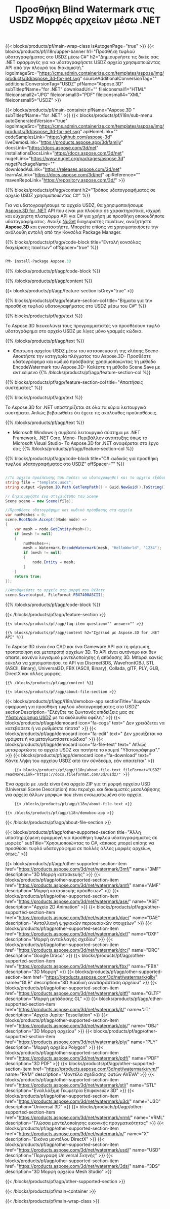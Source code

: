 ﻿---
title: Προσθήκη Blind Watermark στις USDZ Μορφές αρχείων μέσω .NET 
weight: 830
url: /el/net/watermark/usdz/ 
description: C# πηγαίος κώδικας για φόρτωση, απόδοση και προσθήκη τυφλού υδατογραφήματος σε έγγραφα USDZ στο .NET Framework, .NET Core, Mono.
---
{{< blocks/products/pf/main-wrap-class isAutogenPage="true" >}}
{{< blocks/products/pf/i18n/upper-banner h1="Προσθήκη τυφλού υδατογραφήματος στο USDZ μέσω C#" h2="Δημιουργήστε τις δικές σας .NET εφαρμογές για να υδατογραφήσετε USDZ αρχεία χρησιμοποιώντας API από την πλευρά του διακομιστή." logoImageSrc="https://cms.admin.containerize.com/templates/aspose/img/products/3d/aspose_3d-for-net.svg" sourceAdditionalConversionTag="" additionalConversionTag="USDZ" pfName="Aspose.3D" subTitlepfName="for .NET" downloadUrl="" fileiconsmall1="HTML" fileiconsmall2="JPG" fileiconsmall3="PDF" fileiconsmall4="XML" fileiconsmall5="USDZ" >}}

{{< blocks/products/pf/main-container pfName="Aspose.3D " subTitlepfName="for .NET" >}}
{{< blocks/products/pf/i18n/sub-menu autoGeneratedVersion="true" logoImageSrc="https://cms.admin.containerize.com/templates/aspose/img/products/3d/aspose_3d-for-net.svg" apiHomeLink="" codeSamplesLink="https://github.com/aspose-3d" liveDemosLink="https://products.aspose.app/3d/family" docsLink="https://docs.aspose.com/3d/net" installationsDocsLink="https://docs.aspose.com/3d/net" nugetLink="https://www.nuget.org/packages/aspose.3d" nugetPackageName="" downloadAsLink="https://releases.aspose.com/3d/net" learnAsLink="https://docs.aspose.com/3d/net" apiReference="" mavenRepoLink="https://repository.aspose.com/3d/" >}}

{{% blocks/products/pf/agp/content h2="Τρόπος υδατογραφήματος σε αρχείο USDZ χρησιμοποιώντας C#" %}}

 Για να υδατογραφήσουμε το αρχείο USDZ, θα χρησιμοποιήσουμε
 [Aspose.3D for .NET](https://products.aspose.com/3d/net) 
 API που είναι μια πλούσια σε χαρακτηριστικά, ισχυρή και εύχρηστη πλατφόρμα API για C# για χρήση με προσθήκη οποιουδήποτε υδατογραφήματος. Ανοιξε
 [NuGet](https://www.nuget.org/packages/aspose.3d) 
 διαχειριστής πακέτων, αναζητήστε
 **Aspose.3D** 
 και εγκαταστήστε. Μπορείτε επίσης να χρησιμοποιήσετε την ακόλουθη εντολή από την Κονσόλα Package Manager.

{{% blocks/products/pf/agp/code-block title="Εντολή κονσόλας διαχείρισης πακέτων" offSpacer="true" %}}

```cs

PM> Install-Package Aspose.3D


```

{{% /blocks/products/pf/agp/code-block %}}

{{% /blocks/products/pf/agp/content %}}

{{< blocks/products/pf/agp/feature-section isGrey="true" >}}

{{% blocks/products/pf/agp/feature-section-col title="Βήματα για την προσθήκη τυφλού υδατογραφήματος στο USDZ μέσω του C#" %}}

{{% blocks/products/pf/agp/text %}}

 Το Aspose.3D διευκολύνει τους προγραμματιστές να προσθέσουν τυφλό υδατογράφημα στο αρχείο USDZ με λίγες μόνο γραμμές κώδικα.

{{% /blocks/products/pf/agp/text %}}

- Φόρτωση αρχείου USDZ μέσω του κατασκευαστή της κλάσης Scene- Αποκτήστε την κατηγορία πλέγματος του Aspose.3D- Προσθέστε υδατογράφημα και κωδικό πρόσβασης χρησιμοποιώντας τη μέθοδο EncodeWatermark του Aspose.3D- Καλέστε τη μέθοδο Scene.Save με αντικείμενο
{{% /blocks/products/pf/agp/feature-section-col %}}

{{% blocks/products/pf/agp/feature-section-col title="Απαιτήσεις συστήματος" %}}

{{% blocks/products/pf/agp/text %}}

 Το Aspose.3D for .NET υποστηρίζεται σε όλα τα κύρια λειτουργικά συστήματα. Απλώς βεβαιωθείτε ότι έχετε τις ακόλουθες προϋποθέσεις.

{{% /blocks/products/pf/agp/text %}}

- Microsoft Windows ή συμβατό λειτουργικό σύστημα με .NET Framework, .NET Core, Mono- Περιβάλλον ανάπτυξης όπως το Microsoft Visual Studio- Το Aspose.3D for .NET αναφέρεται στο έργο σας
{{% /blocks/products/pf/agp/feature-section-col %}}

{{% blocks/products/pf/agp/code-block title="C# κωδικός για προσθήκη τυφλού υδατογραφήματος στο USDZ" offSpacer="" %}}

```cs

//Το αρχείο προέλευσης που πρέπει να υδατογραφηθεί και το αρχείο εξόδου μετά την αποθήκευση
string file = "template.usdz";
string output =System.IO.Path.GetTempPath() + Guid.NewGuid().ToString() + ".fbx";

// δημιουργήστε ένα στιγμιότυπο του Scene
Scene scene = new Scene(file);

//Προσθέστε υδατογράφημα και κωδικό πρόσβασης στα αρχεία
var numMeshes = 0;
scene.RootNode.Accept((Node node) =>
{
    var mesh = node.GetEntity<Mesh>();
    if (mesh != null)
    {
        numMeshes++;
        mesh = Watermark.EncodeWatermark(mesh, "HelloWorld", "1234");
        if (mesh != null)
        {
            node.Entity = mesh;
        }
    }
    return true;
});

//Αποθηκεύστε το αρχείο στη μορφή που θέλετε
scene.Save(output, FileFormat.FBX7400ASCII);


```

{{% /blocks/products/pf/agp/code-block %}}

{{< /blocks/products/pf/agp/feature-section >}}

    {{< blocks/products/pf/agp/faq-item question="" answer="" >}}
 

<!-- aboutfile Starts -->

    {{% blocks/products/pf/agp/content h2="Σχετικά με Aspose.3D for .NET API" %}}

 Το Aspose.3D είναι ένα CAD και ένα Gameware API για τη φόρτωση, τροποποίηση και μετατροπή αρχείων 3D. Το API είναι αυτόνομο και δεν απαιτεί κανένα λογισμικό μοντελοποίησης ή απόδοσης 3D. Μπορεί κανείς εύκολα να χρησιμοποιήσει το API για Discreet3DS, WavefrontOBJ, STL (ASCII, Binary), Universal3D, FBX (ASCII, Binary), Collada, glTF, PLY, GLB, DirectX και άλλες μορφές. 



    {{% /blocks/products/pf/agp/content %}}

    {{< blocks/products/pf/agp/about-file-section >}}

{{< blocks/products/pf/agp/i18n/demobox-app sectionTitle="Δωρεάν εφαρμογή για προσθήκη τυφλού υδατογραφήματος στο USDZ" sectionDescription="Ελέγξτε τις ζωντανές επιδείξεις μας σε [Υδατογράφημα USDZ](https://products.aspose.app/3d/watermark/usdz) με τα ακόλουθα οφέλη." >}}
            {{< blocks/products/pf/agp/democard icon="fa-cogs" text=" Δεν χρειάζεται να κατεβάσετε ή να ρυθμίσετε τίποτα" >}}
            {{< blocks/products/pf/agp/democard icon="fa-edit" text=" Δεν χρειάζεται να γράψετε ή να μεταγλωττίσετε κώδικα" >}}
            {{< blocks/products/pf/agp/democard icon="fa-file-text" text=" Απλώς μεταφορτώστε το αρχείο USDZ και πατήστε το κουμπί \"Υδατογράφημα\"." >}}
            {{< blocks/products/pf/agp/democard icon="fa-download" text=" Κάντε λήψη του αρχείου USDZ από τον σύνδεσμο, εάν απαιτείται" >}}

        {{< blocks/products/pf/agp/i18n/about-file-text fileFormat="USDZ" readMoreLink="https://docs.fileformat.com/3d/usdz/" >}}
Ένα αρχείο με .usdz είναι ένα αρχείο ZIP για τη μορφή αρχείου USD (Universal Scene Description) που περιέχει και διακομιστές μεσολάβησης για αρχεία άλλων μορφών που είναι ενσωματωμένα στο αρχείο.

        {{< /blocks/products/pf/agp/i18n/about-file-text >}}

    {{< /blocks/products/pf/agp/i18n/demobox-app >}}

{{< /blocks/products/pf/agp/about-file-section >}}

<!-- aboutfile Ends -->

{{< blocks/products/pf/agp/other-supported-section title="Άλλη υποστηριζόμενη εφαρμογή για προσθήκη τυφλού υδατογραφήματος σε μορφές" subTitle="Χρησιμοποιώντας το C#, κάποιος μπορεί επίσης να προσθέσει τυφλό υδατογράφημα σε πολλές άλλες μορφές αρχείων, όπως." >}}

{{< blocks/products/pf/agp/other-supported-section-item href="https://products.aspose.com/3d/net/watermark/3mf/" name="3MF" description="3D Μορφή κατασκευής" >}}
{{< blocks/products/pf/agp/other-supported-section-item href="https://products.aspose.com/3d/net/watermark/amf/" name="AMF" description="Μορφή κατασκευής πρόσθετων" >}}
{{< blocks/products/pf/agp/other-supported-section-item href="https://products.aspose.com/3d/net/watermark/ase/" name="ASE" description="Αρχείο 2D Animation" >}}
{{< blocks/products/pf/agp/other-supported-section-item href="https://products.aspose.com/3d/net/watermark/dae/" name="DAE" description="Ανταλλαγή ψηφιακών περιουσιακών στοιχείων" >}}
{{< blocks/products/pf/agp/other-supported-section-item href="https://products.aspose.com/3d/net/watermark/dxf/" name="DXF" description="Μορφή ανταλλαγής σχεδίου" >}}
{{< blocks/products/pf/agp/other-supported-section-item href="https://products.aspose.com/3d/net/watermark/drc/" name="DRC" description="Google Draco" >}}
{{< blocks/products/pf/agp/other-supported-section-item href="https://products.aspose.com/3d/net/watermark/fbx/" name="FBX" description="3D Μορφή" >}}
{{< blocks/products/pf/agp/other-supported-section-item href="https://products.aspose.com/3d/net/watermark/glb/" name="GLB" description="3D Δυαδική αναπαράσταση αρχείου" >}}
{{< blocks/products/pf/agp/other-supported-section-item href="https://products.aspose.com/3d/net/watermark/gltf/" name="GLTF" description="Μορφή μετάδοσης GL" >}}
{{< blocks/products/pf/agp/other-supported-section-item href="https://products.aspose.com/3d/net/watermark/jt/" name="JT" description="Αρχείο Jupiter Tessellation" >}}
{{< blocks/products/pf/agp/other-supported-section-item href="https://products.aspose.com/3d/net/watermark/obj/" name="OBJ" description="3D Μορφή αρχείου" >}}
{{< blocks/products/pf/agp/other-supported-section-item href="https://products.aspose.com/3d/net/watermark/ply/" name="PLY" description="Μορφή αρχείου Polygon" >}}
{{< blocks/products/pf/agp/other-supported-section-item href="https://products.aspose.com/3d/net/watermark/pdf/" name="PDF" description="3D PDF" >}}
{{< blocks/products/pf/agp/other-supported-section-item href="https://products.aspose.com/3d/net/watermark/rvm/" name="RVM" description="Μοντέλο σχεδίασης φυτών AVEVA" >}}
{{< blocks/products/pf/agp/other-supported-section-item href="https://products.aspose.com/3d/net/watermark/stl/" name="STL" description="Εναλλάξιμη Γεωμετρία Επιφανειών 3D" >}}
{{< blocks/products/pf/agp/other-supported-section-item href="https://products.aspose.com/3d/net/watermark/u3d/" name="U3D" description="Universal 3D" >}}
{{< blocks/products/pf/agp/other-supported-section-item href="https://products.aspose.com/3d/net/watermark/vrml/" name="VRML" description="Γλώσσα μοντελοποίησης εικονικής πραγματικότητας" >}}
{{< blocks/products/pf/agp/other-supported-section-item href="https://products.aspose.com/3d/net/watermark/x/" name="Χ" description="Εικόνα μοντέλου DirectX" >}}
{{< blocks/products/pf/agp/other-supported-section-item href="https://products.aspose.com/3d/net/watermark/usd/" name="USD" description="Περιγραφή Universal Σκηνής" >}}
{{< blocks/products/pf/agp/other-supported-section-item href="https://products.aspose.com/3d/net/watermark/3ds/" name="3DS" description="3D Μορφή αρχείου Mesh Studio" >}}

{{< /blocks/products/pf/agp/other-supported-section >}}

{{< /blocks/products/pf/main-container >}}
    
{{< /blocks/products/pf/main-wrap-class >}}